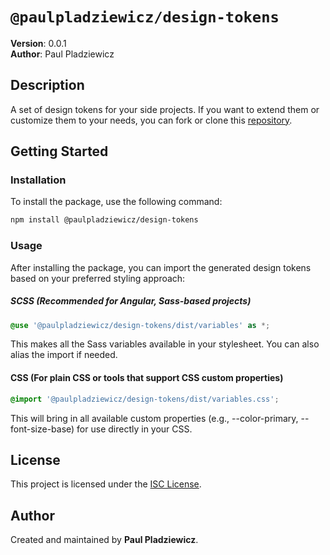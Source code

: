 # `@paulpladziewicz/design-tokens`

**Version**: 0.0.1  
**Author**: Paul Pladziewicz

## Description

A set of design tokens for your side projects.
If you want to extend them or customize them to your needs,
you can fork or clone this [repository](https://github.com/paulpladziewicz/design-tokens).

## Getting Started

### Installation

To install the package, use the following command:

```bash
npm install @paulpladziewicz/design-tokens
```

### Usage

After installing the package, you can import the generated design tokens based on your preferred styling approach:

##### SCSS (Recommended for Angular, Sass-based projects)
```scss
@use '@paulpladziewicz/design-tokens/dist/variables' as *;
```
This makes all the Sass variables available in your stylesheet. You can also alias the import if needed.

#### CSS (For plain CSS or tools that support CSS custom properties)
```css
@import '@paulpladziewicz/design-tokens/dist/variables.css';
```
This will bring in all available custom properties (e.g., --color-primary, --font-size-base) for use directly in your CSS.

## License

This project is licensed under the [ISC License](https://opensource.org/licenses/ISC).

## Author

Created and maintained by **Paul Pladziewicz**.
